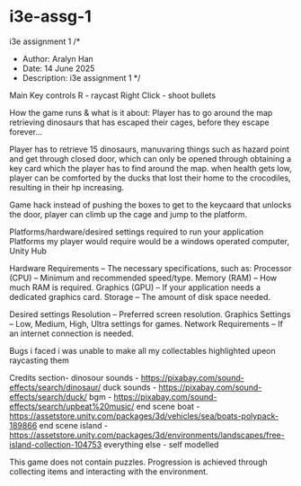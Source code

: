 # i3e-assg-1
i3e assignment 1
/*
* Author: Aralyn Han
* Date: 14 June 2025
* Description: i3e assignment 1
*/

Main Key controls 
R - raycast
Right Click - shoot bullets

How the game runs & what is it about:
Player has to go around the map retrieving dinosaurs that has escaped their cages, before they escape forever... 

Player has to retrieve 15 dinosaurs, manuvaring things such as hazard point and get through closed door, which can only be opened through obtaining a key card which the player has to find around the map.
when health gets low, player can be comforted by the ducks that lost their home to the crocodiles, resulting in their hp increasing.

Game hack 
instead of pushing the boxes to get to the keycaard that unlocks the door, player can climb up the cage and jump to the platform.

Platforms/hardware/desired settings required to run your application
Platforms my player would require would be a windows operated computer, Unity Hub

Hardware Requirements – The necessary specifications, such as:
Processor (CPU) – Minimum and recommended speed/type.
Memory (RAM) – How much RAM is required.
Graphics (GPU) – If your application needs a dedicated graphics card.
Storage – The amount of disk space needed.

Desired settings
Resolution – Preferred screen resolution.
Graphics Settings – Low, Medium, High, Ultra settings for games.
Network Requirements – If an internet connection is needed.





Bugs i faced 
i was unable to make all my collectables highlighted upeon raycasting them

Credits section-
dinosour sounds - https://pixabay.com/sound-effects/search/dinosaur/
duck sounds - https://pixabay.com/sound-effects/search/duck/
bgm - https://pixabay.com/sound-effects/search/upbeat%20music/
end scene boat - https://assetstore.unity.com/packages/3d/vehicles/sea/boats-polypack-189866
end scene island - https://assetstore.unity.com/packages/3d/environments/landscapes/free-island-collection-104753
everything else - self modelled

This game does not contain puzzles. Progression is achieved through collecting items and interacting with the environment.